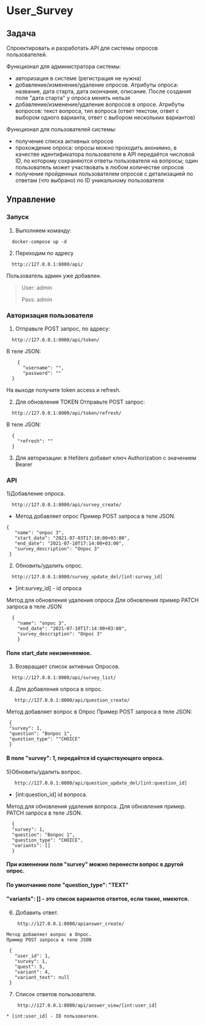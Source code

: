 

# User_Survey
## Задача ##
Cпроектировать и разработать API для системы опросов пользователей.

Функционал для администратора системы:

- авторизация в системе (регистрация не нужна)
- добавление/изменение/удаление опросов. Атрибуты опроса: название, дата старта, дата окончания, описание. После создания поле "дата старта" у опроса менять нельзя
- добавление/изменение/удаление вопросов в опросе. Атрибуты вопросов: текст вопроса, тип вопроса (ответ текстом, ответ с выбором одного варианта, ответ с выбором нескольких вариантов)

Функционал для пользователей системы:

- получение списка активных опросов
- прохождение опроса: опросы можно проходить анонимно, в качестве идентификатора пользователя в API передаётся числовой ID, по которому сохраняются ответы пользователя на вопросы; один пользователь может участвовать в любом количестве опросов
- получение пройденных пользователем опросов с детализацией по ответам (что выбрано) по ID уникальному пользователя
## Управление ##
### Запуск ###

1) Выполняем команду: 
```
  docker-compose up -d
 ```
    
2) Переходим по адресу
```
  http://127.0.0.1:8000/api/
  ```
  Пользователь админ уже добавлен.
 >User: admin
 >
 >Pass: admin
### Авторизация пользователя ###
1) Отправьте POST запрос, по адресу:
```
  http://127.0.0.1:8000/api/token/
```
В теле JSON:
```
    {
      "username": "",
      "password": ""
  }
```
На выходе получите token access  и refresh. 

2) Для обновления TOKEN
 Отправьте POST запрос:
```
  http://127.0.0.1:8000/api/token/refresh/
```
 В теле JSON:
```
  {
    "refresh": ""
  }
```
3) Для авторизации:
 в Hefders добавит ключ Authorization с значением Bearer <token  access>
### API ###

1)Добавление опроса.

 ```   
   http://127.0.0.1:8000/api/survey_create/
```    
  * Метод добавляет опрос
   Пример POST запроса в теле JSON.  
   ```
   {
      "name": "опрос 3",
      "start_date": "2021-07-03T17:10:00+03:00",
      "end_date": "2021-07-10T17:14:00+03:00",
      "survey_description": "Опрос 3"
    }
 ```
2) Обновить/удалить опрос.
 ```
   http://127.0.0.1:8000/survey_update_del/[int:survey_id]
 ```
   * [int:survey_id] - id опроса
    
  Метод для обновления удаления опроса
  Для обновления пример PATCH запроса в теле JSON
  ```
    {
      "name": "опрос 3",
      "end_date": "2021-07-10T17:14:00+03:00",
      "survey_description": "Опрос 3"
      }
   ```

  #### Поле start_date неизменяемое. ####

3)  Возвращает список активных  Опросов.
```
  http://127.0.0.1:8000/api/survey_list/
```   

4) Для добавления опроса в опрос.
```
   http://127.0.0.1:8000/api/question_create/
```  
   Метод добавляет вопрос в Опрос
   Пример POST запроса в теле JSON:
   ```
    {
    "survey": 1,
    "question": "Вопрос 1",
    "question_type": ""CHOICE"
    }
   ```
   #### В поле "survey": 1, передаётся id существующего опроса. ####
5)Обновить/удалить вопрос.
 ```
    http://127.0.0.1:8000/api/question_update_del/[int:question_id]
 ```
   * [int:question_id] id вопроса.
    
   Метод для обновления удаления вопроса.
   Для обновления пример.
   PATCH запроса в теле JSON.
  ```
    {
    "survey": 1,
    "question": "Вопрос 1",
    "question_type": "CHOICE",
    "variants": []
    }
  ```
  #### При изменении поля "survey" можно перенести вопрос в другой опрос.
  #### По умолчанию поле "question_type": "TEXT" ####
  #### "variants": [] - это список вариантов ответов, если такие, имеются.
 
6) Добавить ответ.
```
    http://127.0.0.1:8000/apianswer_create/
 ```
    Метод добавляет вопрос в Опрос.
    Пример POST запроса в теле JSON
   ```
    {
      "user_id": 1,
      "survey": 1,
      "quest": 5,
      "variant": 4,
      "variant_text": null
    }
   ```
7) Список ответов пользователя.
```
    http://127.0.0.1:8000/api/answer_view/[int:user_id]
```  
    * [int:user_id] - ID пользователя.
